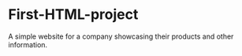 # First-HTML-project
A simple website for a company showcasing their products and other information.
